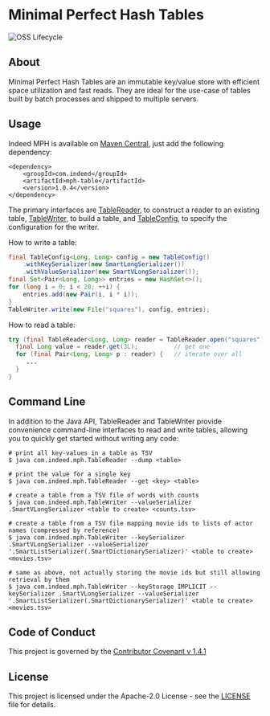 # Minimal Perfect Hash Tables

![OSS Lifecycle](https://img.shields.io/osslifecycle/indeedeng/mph-table.svg)

## About

Minimal Perfect Hash Tables are an immutable key/value store with
efficient space utilization and fast reads.  They are ideal for the
use-case of tables built by batch processes and shipped to multiple
servers.

## Usage

Indeed MPH is available on [Maven Central](https://mvnrepository.com/artifact/com.indeed/mph-table),
just add the following dependency:
```
<dependency>
    <groupId>com.indeed</groupId>
    <artifactId>mph-table</artifactId>
    <version>1.0.4</version>
</dependency>
```

The primary interfaces are
[TableReader](src/main/java/com/indeed/mph/TableReader.java), to
construct a reader to an existing table,
[TableWriter](src/main/java/com/indeed/mph/TableWriter.java), to build
a table, and
[TableConfig](src/main/java/com/indeed/mph/TableConfig.java), to
specify the configuration for the writer.

How to write a table:
```java
final TableConfig<Long, Long> config = new TableConfig()
    .withKeySerializer(new SmartLongSerializer())
    .withValueSerializer(new SmartVLongSerializer());
final Set<Pair<Long, Long>> entries = new HashSet<>();
for (long i = 0; i < 20; ++i) {
    entries.add(new Pair(i, i * i));
}
TableWriter.write(new File("squares"), config, entries);
```

How to read a table:
```java
try (final TableReader<Long, Long> reader = TableReader.open("squares")) {
  final Long value = reader.get(3L);          // get one
  for (final Pair<Long, Long> p : reader) {   // iterate over all
     ...
  }
}
```

## Command Line

In addition to the Java API, TableReader and TableWriter provide
convenience command-line interfaces to read and write tables, allowing
you to quickly get started without writing any code:

    # print all key-values in a table as TSV
    $ java com.indeed.mph.TableReader --dump <table>

    # print the value for a single key
    $ java com.indeed.mph.TableReader --get <key> <table>

    # create a table from a TSV file of words with counts
    $ java com.indeed.mph.TableWriter --valueSerializer .SmartVLongSerializer <table to create> <counts.tsv>

    # create a table from a TSV file mapping movie ids to lists of actor names (compressed by reference)
    $ java com.indeed.mph.TableWriter --keySerializer .SmartVLongSerializer --valueSerializer '.SmartListSerializer(.SmartDictionarySerializer)' <table to create> <movies.tsv>

    # same as above, not actually storing the movie ids but still allowing retrieval by them
    $ java com.indeed.mph.TableWriter --keyStorage IMPLICIT --keySerializer .SmartVLongSerializer --valueSerializer '.SmartListSerializer(.SmartDictionarySerializer)' <table to create> <movies.tsv>

## Code of Conduct
This project is governed by the [Contributor Covenant v 1.4.1](CODE_OF_CONDUCT.md)

## License

This project is licensed under the Apache-2.0 License - see the [LICENSE](LICENSE) file for details.
